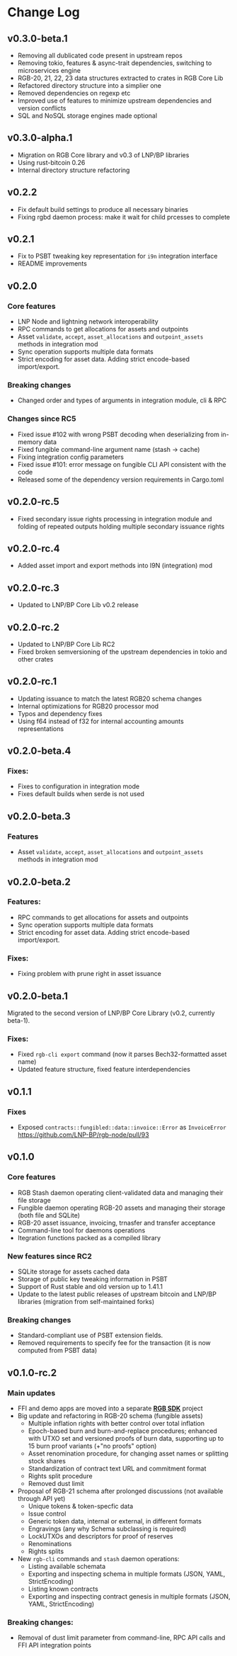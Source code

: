 Change Log
==========

v0.3.0-beta.1
-------------
- Removing all dublicated code present in upstream repos
- Removing tokio, features & async-trait dependencies, switching to 
  microservices engine
- RGB-20, 21, 22, 23 data structures extracted to crates in RGB Core Lib
- Refactored directory structure into a simplier one
- Removed dependencies on regexp etc
- Improved use of features to minimize upstream dependencies and version 
  conflicts
- SQL and NoSQL storage engines made optional

v0.3.0-alpha.1
--------------
- Migration on RGB Core library and v0.3 of LNP/BP libraries
- Using rust-bitcoin 0.26
- Internal directory structure refactoring

v0.2.2
------
- Fix default build settings to produce all necessary binaries
- Fixing rgbd daemon process: make it wait for child prcesses to complete

v0.2.1
------
- Fix to PSBT tweaking key representation for `i9n` integration interface
- README improvements

v0.2.0
------

### Core features
- LNP Node and lightning network interoperability
- RPC commands to get allocations for assets and outpoints
- Asset `validate`, `accept`, `asset_allocations` and `outpoint_assets` methods
  in integration mod
- Sync operation supports multiple data formats
- Strict encoding for asset data. Adding strict encode-based import/export.

### Breaking changes
- Changed order and types of arguments in integration module, cli & RPC

### Changes since RC5
- Fixed issue #102 with wrong PSBT decoding when deserializing from in-memory 
  data
- Fixed fungible command-line argument name (stash -> cache)
- Fixing integration config parameters
- Fixed issue #101: error message on fungible CLI API consistent with the code
- Released some of the dependency version requirements in Cargo.toml

v0.2.0-rc.5
-----------
- Fixed secondary issue rights processing in integration module and folding of
  repeated outputs holding multiple secondary issuance rights

v0.2.0-rc.4
-----------
- Added asset import and export methods into I9N (integration) mod

v0.2.0-rc.3
-----------
- Updated to LNP/BP Core Lib v0.2 release

v0.2.0-rc.2
-----------
- Updated to LNP/BP Core Lib RC2
- Fixed broken semversioning of the upstream dependencies in tokio and other
  crates

v0.2.0-rc.1
-----------
- Updating issuance to match the latest RGB20 schema changes
- Internal optimizations for RGB20 processor mod
- Typos and dependency fixes
- Using f64 instead of f32 for internal accounting amounts representations

v0.2.0-beta.4
-------------

### Fixes:
- Fixes to configuration in integration mode
- Fixes default builds when serde is not used


v0.2.0-beta.3
-------------

### Features
- Asset `validate`, `accept`, `asset_allocations` and `outpoint_assets` methods
  in integration mod


v0.2.0-beta.2
-------------

### Features:
- RPC commands to get allocations for assets and outpoints
- Sync operation supports multiple data formats
- Strict encoding for asset data. Adding strict encode-based import/export.


### Fixes:
- Fixing problem with prune right in asset issuance


v0.2.0-beta.1
-------------
Migrated to the second version of LNP/BP Core Library (v0.2, currently beta-1).

### Fixes:
- Fixed `rgb-cli export` command (now it parses Bech32-formatted asset name)
- Updated feature structure, fixed feature interdependencies


v0.1.1
------

### Fixes
- Exposed `contracts::fungibled::data::invoice::Error` as `InvoiceError`
  <https://github.com/LNP-BP/rgb-node/pull/93>


v0.1.0
------

### Core features
- RGB Stash daemon operating client-validated data and managing their file 
  storage
- Fungible daemon operating RGB-20 assets and managing their storage (both file
  and SQLite)
- RGB-20 asset issuance, invoicing, trnasfer and transfer acceptance
- Command-line tool for daemons operations
- Itegration functions packed as a compiled library

### New features since RC2
- SQLite storage for assets cached data
- Storage of public key tweaking information in PSBT
- Support of Rust stable and old version up to 1.41.1
- Update to the latest public releases of upstream bitcoin and LNP/BP libraries
  (migration from self-maintained forks)

### Breaking changes
- Standard-compliant use of PSBT extension fields.
- Removed requirements to specify fee for the transaction (it is now computed 
  from PSBT data)


v0.1.0-rc.2
-----------

### Main updates
- FFI and demo apps are moved into a separate 
  [**RGB SDK**](https://github.com/LNP-BP/rgb-sdk) project
- Big update and refactoring in RGB-20 schema (fungible assets)
  * Multiple inflation rights with better control over total inflation
  * Epoch-based burn and burn-and-replace procedures; enhanced with UTXO set and
    versioned proofs of burn data, supporting up to 15 burn proof variants 
    (+"no proofs" option)
  * Asset renomination procedure, for changing asset names or splitting stock 
    shares
  * Standardization of contract text URL and commitment format
  * Rights split procedure
  * Removed dust limit
- Proposal of RGB-21 schema after prolonged discussions (not available through
  API yet)
  * Unique tokens & token-specfic data
  * Issue control
  * Generic token data, internal or external, in different formats
  * Engravings (any why Schema subclassing is required)
  * LockUTXOs and descriptors for proof of reserves
  * Renominations
  * Rights splits
- New `rgb-cli` commands and `stash` daemon operations:
  * Listing available schemata
  * Exporting and inspecting schema in multiple formats (JSON, YAML, 
    StrictEncoding)
  * Listing known contracts
  * Exporting and inspecting contract genesis in multiple formats (JSON, YAML, 
    StrictEncoding)

### Breaking changes:
- Removal of dust limit parameter from command-line, RPC API calls and 
  FFI API integration points
